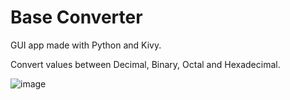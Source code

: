 # Base Converter

GUI app made with Python and Kivy.

Convert values between Decimal, Binary, Octal and Hexadecimal.

![image](https://user-images.githubusercontent.com/66430340/121127592-d2393900-c84b-11eb-8164-d4150d69704e.png)
